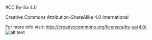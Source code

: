 

#CC By-Sa 4.0

Creative Commons Attribution-ShareAlike 4.0 International 

For more info visit:
http://creativecommons.org/licenses/by-sa/4.0/
![alt text](https://i.creativecommons.org/l/by-sa/4.0/88x31.png)